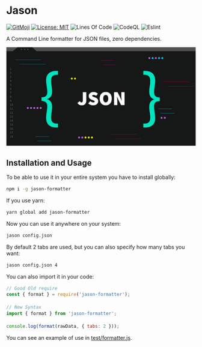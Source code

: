 # Jason

[![GitMoji](https://img.shields.io/badge/Gitmoji-%F0%9F%8E%A8%20-FFDD67.svg)](https://gitmoji.dev)
[![License: MIT](https://img.shields.io/badge/License-MIT-blue.svg)](https://opensource.org/licenses/MIT)
![Lines Of Code](https://img.shields.io/tokei/lines/github.com/UltiRequiem/jason-formatter?color=blue&label=Total%20Lines)
![CodeQL](https://github.com/UltiRequiem/jason-formatter/workflows/CodeQL/badge.svg)
![Eslint](https://github.com/UltiRequiem/jason-formatter/workflows/Eslint/badge.svg)

A Command Line formatter for JSON files, zero dependencies.

![Cover](./assets/cover.png)

## Installation and Usage

To be able to use it in your entire system you have to install globally:

```bash
npm i -g jason-formatter
```

If you use yarn:

```bash
yarn global add jason-formatter
```

Now you can use it anywhere on your system:

```bash
jason config.json
```

By default 2 tabs are used, but you can also specify how many tabs you want:

```bash
jason config.json 4
```

You can also import it in your code:

```javascript
// Good Old require
const { format } = require('jason-formatter');

// New Syntax
import { format } from 'jason-formatter';

console.log(format(rawData, { tabs: 2 }));
```

You can see an example of use in [test/formatter.js](./tests/formater.js).

